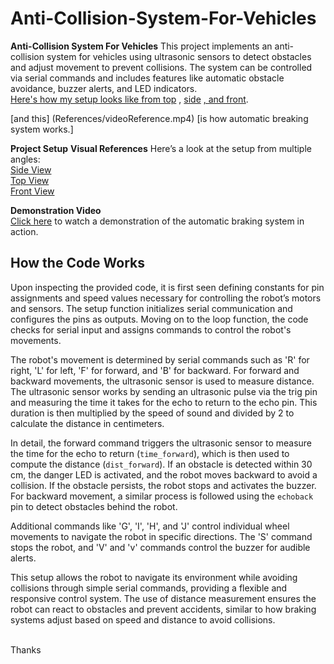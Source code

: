 # Anti-Collision-System-For-Vehicles
**Anti-Collision System For Vehicles**  This project implements an anti-collision system for vehicles using ultrasonic sensors to detect obstacles and adjust movement to prevent collisions. The system can be controlled via serial commands and includes features like automatic obstacle avoidance, buzzer alerts, and LED indicators.<br>
[Here's how my setup looks like from top](References/topView.jpg) , [side](References/sideView.jpg) [, and front](References/frontView.jpg).

[and this] (References/videoReference.mp4) [is how automatic breaking system works.]


**Project Setup**
**Visual References**
Here’s a look at the setup from multiple angles:
<br>[Side View](References/sideView.jpg)
<br>[Top View](References/topView.jpg)
<br>[Front View](References/frontView.jpg)

**Demonstration Video**
<br>[Click here](References/videoReference.mp4) to watch a demonstration of the automatic braking system in action.


## How the Code Works
Upon inspecting the provided code, it is first seen defining constants for pin assignments and speed values necessary for controlling the robot’s motors and sensors. The setup function initializes serial communication and configures the pins as outputs. Moving on to the loop function, the code checks for serial input and assigns commands to control the robot's movements.

The robot's movement is determined by serial commands such as 'R' for right, 'L' for left, 'F' for forward, and 'B' for backward. For forward and backward movements, the ultrasonic sensor is used to measure distance. The ultrasonic sensor works by sending an ultrasonic pulse via the trig pin and measuring the time it takes for the echo to return to the echo pin. This duration is then multiplied by the speed of sound and divided by 2 to calculate the distance in centimeters.

In detail, the forward command triggers the ultrasonic sensor to measure the time for the echo to return (`time_forward`), which is then used to compute the distance (`dist_forward`). If an obstacle is detected within 30 cm, the danger LED is activated, and the robot moves backward to avoid a collision. If the obstacle persists, the robot stops and activates the buzzer. For backward movement, a similar process is followed using the `echoback` pin to detect obstacles behind the robot.

Additional commands like 'G', 'I', 'H', and 'J' control individual wheel movements to navigate the robot in specific directions. The 'S' command stops the robot, and 'V' and 'v' commands control the buzzer for audible alerts.

This setup allows the robot to navigate its environment while avoiding collisions through simple serial commands, providing a flexible and responsive control system. The use of distance measurement ensures the robot can react to obstacles and prevent accidents, similar to how braking systems adjust based on speed and distance to avoid collisions.

<br>Thanks 
